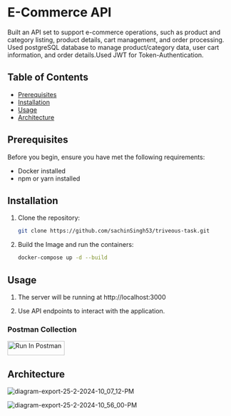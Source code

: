 # E-Commerce API

Built an API set to support e-commerce operations, such as product and category listing, product details, cart management, and order processing. Used  postgreSQL database to manage product/category data, user cart information, and order details.Used JWT for Token-Authentication. 
## Table of Contents

- [Prerequisites](#prerequisites)
- [Installation](#installation)
- [Usage](#usage)
- [Architecture](#architecture)


## Prerequisites

Before you begin, ensure you have met the following requirements:

- Docker installed
- npm or yarn installed

## Installation

1. Clone the repository:

   ```bash
   git clone https://github.com/sachinSingh53/triveous-task.git
   
   
2. Build the Image and run the containers:

   ```bash
   docker-compose up -d --build

## Usage

1. The server will be running at http://localhost:3000

2. Use API endpoints to interact with the application.

### Postman Collection

[<img src="https://run.pstmn.io/button.svg" alt="Run In Postman" style="width: 128px; height: 32px;">](https://www.postman.com/grey-desert-231793/workspace/sachin/collection/25577326-6f52d469-df94-49c1-b4d9-1ca6b266b663?action=share&creator=25577326)



## Architecture

![diagram-export-25-2-2024-10_07_12-PM](https://github.com/sachinSingh53/triveous-task/assets/96944676/bc2ecfeb-23b0-478b-a4d3-b1dff8189925)

![diagram-export-25-2-2024-10_56_00-PM](https://github.com/sachinSingh53/triveous-task/assets/96944676/e6436c73-629d-4c30-8471-0c3e5c596725)




